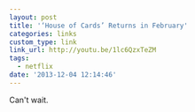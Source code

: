 ```yaml
---
layout: post
title: '‘House of Cards’ Returns in February'
categories: links
custom_type: link
link_url: http://youtu.be/1lc6QzxTeZM
tags:
  - netflix
date: '2013-12-04 12:14:46'
---
```

Can't wait.
